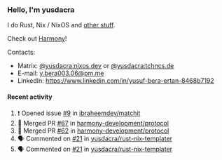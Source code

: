 ### Hello, I'm yusdacra

I do Rust, Nix / NixOS and [other stuff](https://yusdacra.gitlab.io/about).

Check out [Harmony](https://github.com/harmony-development)!

Contacts:
- Matrix: [@yusdacra:nixos.dev](https://matrix.to/#/@yusdacra:nixos.dev) or [@yusdacra:tchncs.de](https://matrix.to/#/@yusdacra:tchncs.de)
- E-mail: y.bera003.06@pm.me
- LinkedIn: https://www.linkedin.com/in/yusuf-bera-ertan-8468b7192

#### Recent activity

<!--START_SECTION:activity-->
1. ❗️ Opened issue [#9](https://github.com/ibraheemdev/matchit/issues/9) in [ibraheemdev/matchit](https://github.com/ibraheemdev/matchit)
2. 🎉 Merged PR [#67](https://github.com/harmony-development/protocol/pull/67) in [harmony-development/protocol](https://github.com/harmony-development/protocol)
3. 🎉 Merged PR [#62](https://github.com/harmony-development/protocol/pull/62) in [harmony-development/protocol](https://github.com/harmony-development/protocol)
4. 🗣 Commented on [#21](https://github.com/yusdacra/rust-nix-templater/issues/21) in [yusdacra/rust-nix-templater](https://github.com/yusdacra/rust-nix-templater)
5. 🗣 Commented on [#21](https://github.com/yusdacra/rust-nix-templater/issues/21) in [yusdacra/rust-nix-templater](https://github.com/yusdacra/rust-nix-templater)
<!--END_SECTION:activity-->
